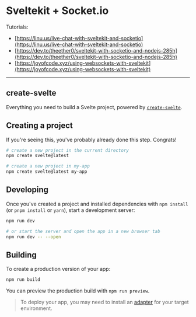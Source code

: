 # Sveltekit + Socket.io

Tutorials: 
* [https://linu.us/live-chat-with-sveltekit-and-socketio](https://linu.us/live-chat-with-sveltekit-and-socketio)
* [https://dev.to/theether0/sveltekit-with-socketio-and-nodejs-285h](https://dev.to/theether0/sveltekit-with-socketio-and-nodejs-285h)
* [https://joyofcode.xyz/using-websockets-with-sveltekit](https://joyofcode.xyz/using-websockets-with-sveltekit)

---

## create-svelte

Everything you need to build a Svelte project, powered by [`create-svelte`](https://github.com/sveltejs/kit/tree/master/packages/create-svelte).

## Creating a project

If you're seeing this, you've probably already done this step. Congrats!

```bash
# create a new project in the current directory
npm create svelte@latest

# create a new project in my-app
npm create svelte@latest my-app
```

## Developing

Once you've created a project and installed dependencies with `npm install` (or `pnpm install` or `yarn`), start a development server:

```bash
npm run dev

# or start the server and open the app in a new browser tab
npm run dev -- --open
```

## Building

To create a production version of your app:

```bash
npm run build
```

You can preview the production build with `npm run preview`.

> To deploy your app, you may need to install an [adapter](https://kit.svelte.dev/docs/adapters) for your target environment.
